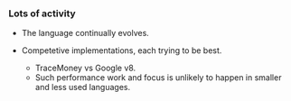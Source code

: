 ### Lots of activity

* The language continually evolves.

* Competetive implementations, each trying to be best.
    * TraceMoney vs Google v8.
    * Such performance work and focus is unlikely to happen in smaller and less used languages.

